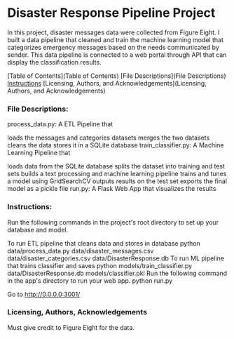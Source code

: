 # Disaster Response Pipeline Project

In this project, disaster messages data were collected from Figure Eight. I built a data pipeline that cleaned and train the machine learning model that categorizes emergency messages based on the needs communicated by sender. This data pipeline is connected to a web portal through API that can display the classification results. 

[Table of Contents](Table of Contents)
[File Descriptions](File Descriptions)
[Instructions](Instructions)
[Licensing, Authors, and Acknowledgements](Licensing, Authors, and Acknowledgements)

### File Descriptions:
process_data.py: A ETL Pipeline that

loads the messages and categories datasets
merges the two datasets
cleans the data
stores it in a SQLite database
train_classifier.py: A Machine Learning Pipeline that

loads data from the SQLite database
splits the dataset into training and test sets
builds a text processing and machine learning pipeline
trains and tunes a model using GridSearchCV
outputs results on the test set
exports the final model as a pickle file
run.py: A Flask Web App that visualizes the results

### Instructions:
Run the following commands in the project's root directory to set up your database and model.

To run ETL pipeline that cleans data and stores in database python data/process_data.py data/disaster_messages.csv data/disaster_categories.csv data/DisasterResponse.db
To run ML pipeline that trains classifier and saves python models/train_classifier.py data/DisasterResponse.db models/classifier.pkl
Run the following command in the app's directory to run your web app. python run.py

Go to http://0.0.0.0:3001/

### Licensing, Authors, Acknowledgements
Must give credit to Figure Eight for the data.
